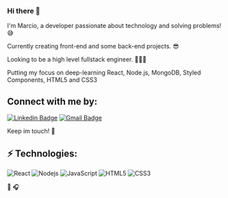 ### Hi there 👋 
  
I'm Marcio, a developer passionate about technology and solving problems!  :sweat_smile:
  
  
Currently creating front-end and some back-end projects. :sunglasses:  

Looking to be a high level fullstack engineer. 👨🏻‍💻

Putting my focus on deep-learning React, Node.js, MongoDB, Styled Components, HTML5 and CSS3  
  
  
## Connect with me by:  
[![Linkedin Badge](https://img.shields.io/badge/-marcioramires-blue?style=flat-square&logo=Linkedin&logoColor=white&link=https://www.linkedin.com/in/marcio-ramires)](https://www.linkedin.com/in/marcio-ramires/)
[![Gmail Badge](https://img.shields.io/badge/-marcioramiresgt@gmail.com-c14438?style=flat-square&logo=Gmail&logoColor=white&link=mailto:marcioramiresgt@gmail.com)](mailto:marcioramiresgt@gmail.com)  
  
Keep im touch! :raising_hand:  
  
  
## ⚡ Technologies:  
![React](https://img.shields.io/badge/-React-black?style=flat-square&logo=react)
![Nodejs](https://img.shields.io/badge/-Nodejs-black?style=flat-square&logo=Node.js)
![JavaScript](https://img.shields.io/badge/-JavaScript-black?style=flat-square&logo=javascript)
![HTML5](https://img.shields.io/badge/-HTML5-E34F26?style=flat-square&logo=html5&logoColor=white)
![CSS3](https://img.shields.io/badge/-CSS3-1572B6?style=flat-square&logo=css3)  
  
    
:book: :headphones:
